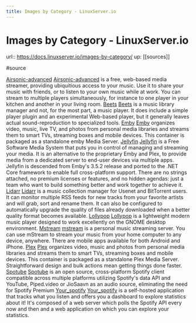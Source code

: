 ```yaml
---
title: Images by Category - LinuxServer.io
---
```


# Images by Category - LinuxServer.io

url:: https://docs.linuxserver.io/images-by-category/
up: [[sources]]

#source

[Airsonic-advanced](https://docs.linuxserver.io/images-by-category/../images/docker-airsonic-advanced/) [Airsonic-advanced](https://github.com/kagemomiji/airsonic-advanced) is a free, web-based media streamer, providing ubiquitious access to your music. Use it to share your music with friends, or to listen to your own music while at work. You can stream to multiple players simultaneously, for instance to one player in your kitchen and another in your living room. [Beets](https://docs.linuxserver.io/images-by-category/../images/docker-beets/) [Beets](http://beets.io/) is a music library manager and not, for the most part, a music player. It does include a simple player plugin and an experimental Web-based player, but it generally leaves actual sound-reproduction to specialized tools. [Emby](https://docs.linuxserver.io/images-by-category/../images/docker-emby/) [Emby](https://emby.media/) organizes video, music, live TV, and photos from personal media libraries and streams them to smart TVs, streaming boxes and mobile devices. This container is packaged as a standalone emby Media Server. [Jellyfin](https://docs.linuxserver.io/images-by-category/../images/docker-jellyfin/) [Jellyfin](https://github.com/jellyfin/jellyfin) is a Free Software Media System that puts you in control of managing and streaming your media. It is an alternative to the proprietary Emby and Plex, to provide media from a dedicated server to end-user devices via multiple apps. Jellyfin is descended from Emby's 3.5.2 release and ported to the .NET Core framework to enable full cross-platform support. There are no strings attached, no premium licenses or features, and no hidden agendas: just a team who want to build something better and work together to achieve it. [Lidarr](https://docs.linuxserver.io/images-by-category/../images/docker-lidarr/) [Lidarr](https://github.com/lidarr/Lidarr) is a music collection manager for Usenet and BitTorrent users. It can monitor multiple RSS feeds for new tracks from your favorite artists and will grab, sort and rename them. It can also be configured to automatically upgrade the quality of files already downloaded when a better quality format becomes available. [Lollypop](https://docs.linuxserver.io/images-by-category/../images/docker-lollypop/) [Lollypop](https://wiki.gnome.org/Apps/Lollypop) is a lightweight modern music player designed to work excellently on the GNOME desktop environment. [Mstream](https://docs.linuxserver.io/images-by-category/../images/docker-mstream/) [mstream](https://mstream.io/) is a personal music streaming server. You can use mStream to stream your music from your home computer to any device, anywhere. There are mobile apps available for both Android and iPhone. [Plex](https://docs.linuxserver.io/images-by-category/../images/docker-plex/) [Plex](https://plex.tv) organizes video, music and photos from personal media libraries and streams them to smart TVs, streaming boxes and mobile devices. This container is packaged as a standalone Plex Media Server. Straightforward design and bulk actions mean getting things done faster. [Spotube](https://docs.linuxserver.io/images-by-category/../images/docker-spotube/) [Spotube](https://spotube.krtirtho.dev/) is an open source, cross-platform Spotify client compatible across multiple platforms utilizing Spotify's data API and YouTube, Piped.video or JioSaavn as an audio source, eliminating the need for Spotify Premium [Your_spotify](https://docs.linuxserver.io/images-by-category/../images/docker-your_spotify/) [Your_spotify](https://github.com/Yooooomi/your_spotify) is a self-hosted application that tracks what you listen and offers you a dashboard to explore statistics about it! It's composed of a web server which polls the Spotify API every now and then and a web application on which you can explore your statistics.
